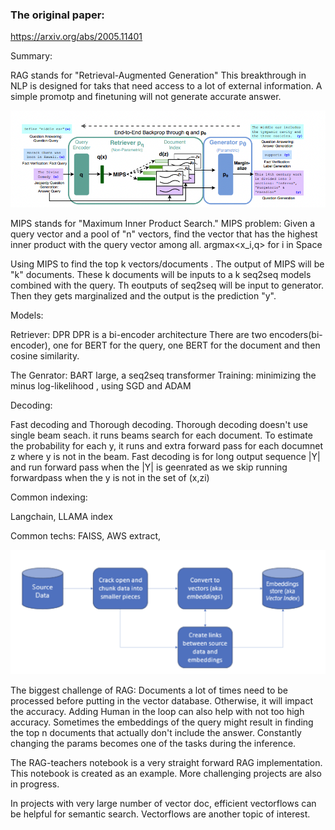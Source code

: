 ### The original paper:

https://arxiv.org/abs/2005.11401


Summary:


RAG stands for "Retrieval-Augmented Generation"
This breakthrough in NLP is designed for taks that need access to a lot of external information. 
A simple promotp and finetuning will not generate accurate answer.

![architecture](./architecture.png)

MIPS stands for "Maximum Inner Product Search."
MIPS problem: 
Given a query vector and a pool of "n" vectors, find the vector that has the highest inner product with the query vector among all.
argmax<x_i,q> for i in Space

Using MIPS to find the top k vectors/documents . The output of MIPS will be "k" documents. These k documents will be inputs to a k seq2seq models combined with the query. Th eoutputs of seq2seq will be input to generator. Then they gets marginalized and the output is the prediction "y". 

Models:

Retriever: DPR
DPR is a bi-encoder architecture
There are two encoders(bi-encoder), one for BERT for the query, one BERT for the document and then cosine similarity.

The Genrator: BART large, a seq2seq transformer
Training:
minimizing the minus log-likelihood , using SGD and ADAM

Decoding:

Fast decoding and Thorough decoding.
Thorough decoding doesn't use single beam seach. it runs beams search for each document. To estimate the probability for each y, it runs and extra forward pass for each documnet z where y is not in the beam.
Fast decoding is for long output sequence |Y| and run forward pass when the  |Y| is geenrated as we skip running forwardpass when the y is not in the set of (x,zi)

Common indexing:

Langchain, LLAMA index

Common techs:
FAISS, AWS extract, 

![microsoft](./ms-diagram-rag.png)

The biggest challenge of RAG:
Documents a lot of times need to be processed before putting in the vector database. Otherwise, it will impact the accuracy.
Adding Human in the loop can also help with not too high accuracy.
Sometimes the embeddings of the query might result in finding the top n documents that actually don't include the answer. Constantly changing the params becomes one of the tasks during the inference.

The RAG-teachers notebook is a very straight forward RAG implementation. This notebook is created as an example. More challenging projects are also in progress.

In projects with very large number of vector doc, efficient vectorflows can be helpful for semantic search. Vectorflows are another topic of interest.









